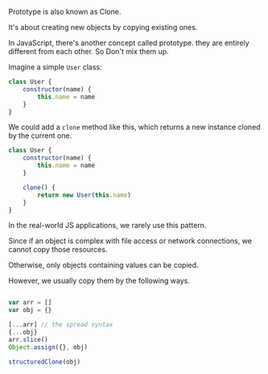 Prototype is also known as Clone.

It's about creating new objects by copying existing ones.

In JavaScript, there's another concept called prototype. 
they are entirely different from each other. So Don't mix them up.


Imagine a simple `User` class:

```javascript
class User {
    constructor(name) {
        this.name = name
    }
}
```

We could add a `clone` method like this, which returns a new instance cloned by the current one.

```javascript
class User {
    constructor(name) {
        this.name = name
    }

    clone() {
        return new User(this.name)
    }
}
```


In the real-world JS applications, we rarely use this pattern. 

Since if an object is complex with file access or network connections, we cannot copy those resources.

Otherwise, only objects containing values can be copied.

However, we usually copy them by the following ways.

```javascript

var arr = []
var obj = {}

[...arr] // the spread syntax
{...obj}
arr.slice()
Object.assign({}, obj)

structuredClone(obj)
```
